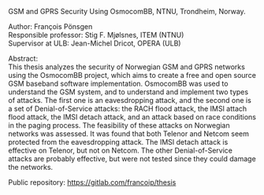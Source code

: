 GSM and GPRS Security Using OsmocomBB, NTNU, Trondheim, Norway.

Author:                 François Pönsgen  
Responsible professor:  Stig F. Mjølsnes, ITEM (NTNU)  
Supervisor at ULB:      Jean-Michel Dricot, OPERA (ULB)  


Abstract:  
This thesis analyzes the security of Norwegian GSM and GPRS networks
using the OsmocomBB project, which aims to create a free and
open source GSM baseband software implementation. OsmocomBB was
used to understand the GSM system, and to understand and implement
two types of attacks. The first one is an eavesdropping attack, and the
second one is a set of Denial-of-Service attacks: the RACH flood attack,
the IMSI attach flood attack, the IMSI detach attack, and an attack
based on race conditions in the paging process.
The feasibility of these attacks on Norwegian networks was assessed.
It was found that both Telenor and Netcom seem protected from the
eavesdropping attack. The IMSI detach attack is effective on Telenor,
but not on Netcom. The other Denial-of-Service attacks are probably
effective, but were not tested since they could damage the networks.

Public repository: https://gitlab.com/francoip/thesis